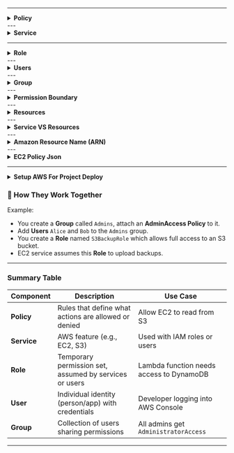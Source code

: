 
---

<details>
  <summary><strong>Policy</strong></summary>

### ✅ 1. **Policy**

* A **policy** is a JSON document that **defines permissions**.
* It specifies **who can do what on which resources** (Allow/Deny).

**Example:**

```json
{
  "Effect": "Allow",
  "Action": "s3:ListBucket",
  "Resource": "arn:aws:s3:::example-bucket"
}
```

**Types:**

* **Identity-based policies**: Attached to users, groups, or roles.
* **Resource-based policies**: Attached directly to AWS resources (like S3 buckets, Lambda functions).
* **Permission boundaries**: Limits what a user or role can do even if their policies allow more.

</details>
---

<details>
  <summary><strong>Service</strong></summary>
  
### ✅ 2. **Service**

* An **AWS service** is a feature or capability offered by AWS (e.g., EC2, S3, Lambda).
* IAM **controls access** to these services through **policies**.

  </details>
---
<details>
  <summary><strong>Role</strong></summary>
  
### ✅ 3. **Role**

* A **role** is an AWS identity with permissions but **not associated with a specific user**.
* Used by **AWS services, applications, or users** from **another AWS account or identity provider (like SSO)**.
* Example Use Cases:

  * EC2 instance assumes a role to access S3.
  * Lambda function assumes a role to read from DynamoDB.
  * Cross-account access via roles.
</details>
---

<details>
  <summary><strong>Users</strong></summary>
### ✅ 4. **User**

* An **IAM user** represents a **person or application** with **long-term credentials** (username, password, access keys).
* Each user can be:

  * Assigned individual policies
  * Added to groups
  * Use access keys for programmatic access
</details>
---
<details>
  <summary><strong>Group</strong></summary>
### ✅ 5. **Group**

* A **group** is a **collection of IAM users**.
* You can attach **policies to the group**, and all users in that group will inherit the permissions.
* Helps manage **permissions efficiently**.
</details>
---

<details>
  <summary><strong>Permission Boundary</strong></summary>
 Great question — let’s clarify it **simply and precisely**:

---

## 🔒 **Permission Boundary: Means "He *Can* Do This, But Only If Also Allowed"**

### 🧠 Think of it as:

> A **limit** or **fence** — the **maximum** a user or role is allowed to do.
> It **does not grant permissions by itself**, but it says:
>
> > ✅ "You are *allowed* to do these actions...
> > ❌ You are *never* allowed to do anything beyond this."

---

## ✅ So What Does It Mean?

| If...                                         | Then...                                              |
| --------------------------------------------- | ---------------------------------------------------- |
| The **permissions policy allows** an action   | ✅ Only allowed if it's also in the boundary          |
| The **permissions boundary allows** an action | ❌ Not enough — needs to be in permissions policy too |
| The action is **missing from either**         | ❌ Denied                                             |

---

## 🔄 Summary Rule:

> ✅ **Effective permissions = (permissions policy) ∩ (permissions boundary)**
> (Only actions allowed by both)

---

## 🔧 Example:

### You have:

* **Permissions policy:**
  Allows `s3:GetObject` (read from S3)

* **Permissions boundary:**
  Allows `s3:PutObject` (write to S3)

### 🔍 What happens?

| Action         | Allowed? | Why?                                            |
| -------------- | -------- | ----------------------------------------------- |
| `s3:GetObject` | ❌ No     | Not allowed in boundary                         |
| `s3:PutObject` | ❌ No     | Not allowed in permission policy                |
| Any S3 action  | ❌ No     | There is no overlap between policy and boundary |

---

## 🛡️ In short:

> 🔹 **Permissions policy** says: “What the user is *supposed* to do”
> 🔹 **Permission boundary** says: “What the user is *allowed at most* to do”
> 🔐 ✅ The **user can only do** what is allowed by *both*





#✅ **If you do not set a permissions boundary**, and you only attach a **permissions policy**, then:

---

### ✅ The user or role **will have all the permissions** defined in the policy (as long as no other global restrictions apply).

### 🔍 In other words:

> **Permissions boundary is optional.**
> If it's not set, the **permissions policy alone** determines what the IAM user/role **can and cannot do**.

---

## 🔄 Example:

### You create a user `john_user` with this policy:

```json
{
  "Version": "2012-10-17",
  "Statement": [
    {
      "Effect": "Allow",
      "Action": [
        "s3:ListBucket",
        "s3:GetObject"
      ],
      "Resource": "*"
    }
  ]
}
```

#### And you **do not set any permission boundary**.

### ✅ Then:

* `john_user` **can list S3 buckets**
* `john_user` **can get S3 objects**
* ❌ Cannot do anything else (unless granted by other attached policies)

---

## 🚫 When is a boundary *required*?

A **permissions boundary is only required** in specific scenarios like:

* When an **admin sets a policy saying all new users must have boundaries**
* When using **service control policies (SCPs)** or **delegated IAM role creation** to restrict what roles can be created

---

## ✅ Summary:

| Situation                      | Result                                 |
| ------------------------------ | -------------------------------------- |
| Only policy is set             | ✅ Full access as defined by the policy |
| Policy + boundary set          | ✅ Only access allowed by **both**      |
| Policy allows, boundary denies | ❌ Denied                               |
| Policy denies, boundary allows | ❌ Denied                               |
| No policy at all               | ❌ No access                            |

---




</details>
---

<details>
  <summary><strong>Resources</strong></summary>
  Great question!

In AWS IAM, **"Resources"** refers to the **specific AWS objects or services** that your IAM **policy is allowing or denying access to**.

---

## ✅ **Definition:**

> A **resource** in IAM is the **object or entity** on which an action is performed.

For example:

* An **S3 bucket**
* An **EC2 instance**
* A **DynamoDB table**
* A **Lambda function**
* A **KMS key**
* A **VPC**

---

## 🔍 Example: Policy with Resource

```json
{
  "Effect": "Allow",
  "Action": "s3:GetObject",
  "Resource": "arn:aws:s3:::my-bucket-name/*"
}
```

### 🔸 Meaning:

* `Action`: The action is `s3:GetObject` (read file)
* `Resource`: Only applies to objects **in the bucket** `my-bucket-name`

✅ So the user can read files in `my-bucket-name`, but **nowhere else**.

---

## 🧠 Resource in ARN Format

Most resources are written using **ARNs** (Amazon Resource Names). The general format is:

```
arn:aws:<service>:<region>:<account-id>:<resource-type>/<resource-name>
```

### 🧾 Examples:

| AWS Service | Resource ARN Example                                              |
| ----------- | ----------------------------------------------------------------- |
| S3          | `arn:aws:s3:::my-bucket/*`                                        |
| EC2         | `arn:aws:ec2:us-east-1:123456789012:instance/i-1234567890abcdef0` |
| Lambda      | `arn:aws:lambda:us-east-1:123456789012:function:my-function`      |
| DynamoDB    | `arn:aws:dynamodb:us-west-2:123456789012:table/my-table`          |

---

## 🔐 Special Values

* `"Resource": "*"`
  ⟶ All resources (be careful! This means global access to everything the action applies to)

* `"Resource": "arn:aws:s3:::my-bucket-name/*"`
  ⟶ Only files inside `my-bucket-name`

* `"Resource": "arn:aws:lambda:*:*:function:*"`
  ⟶ All Lambda functions in all regions

---

## 🔄 Common Pattern in Policies:

```json
{
  "Effect": "Allow",
  "Action": "ec2:StartInstances",
  "Resource": "*"
}
```

🟢 Meaning: The user is allowed to start **any EC2 instance** in the account (no restriction).

---

### ✅ Summary:

| Term         | Means...                                                 |
| ------------ | -------------------------------------------------------- |
| **Action**   | What the user can do (e.g., `s3:GetObject`)              |
| **Resource** | What the action can be done **on** (e.g., `my-bucket/*`) |
| **Effect**   | `Allow` or `Deny`                                        |


  
  
  </details>
---
<details>
  <summary><strong>Service VS Resources</strong></summary>
  Excellent! Let's break down the difference between **Resources** and **Services** in AWS — this is a key concept in IAM and understanding permissions.

---

## ✅ 1. **Service**:

A **service** is a product or offering provided by AWS.

### 🔸 Examples of Services:

| Service Name | What It Does                           |
| ------------ | -------------------------------------- |
| **S3**       | Object storage (buckets, files)        |
| **EC2**      | Virtual servers (instances)            |
| **DynamoDB** | NoSQL database                         |
| **Lambda**   | Serverless function execution          |
| **RDS**      | Managed relational databases           |
| **IAM**      | Access control and identity management |

---

## ✅ 2. **Resource**:

A **resource** is a **specific object inside a service** that you act on.

### 🔸 Examples of Resources by Service:

| Service | Resource Example                                          |
| ------- | --------------------------------------------------------- |
| S3      | A bucket (`my-bucket`), an object (`my-bucket/image.jpg`) |
| EC2     | An instance (`i-1234567890abcdef0`)                       |
| Lambda  | A function (`my-function`)                                |
| RDS     | A database instance (`my-db-instance`)                    |
| IAM     | A user (`JohnDoe`), a role (`LambdaExecutionRole`)        |

---

## 📌 Key Difference:

| Concept      | Definition                             | Example                             |
| ------------ | -------------------------------------- | ----------------------------------- |
| **Service**  | An AWS product offering                | `s3`, `ec2`, `lambda`, `rds`, `iam` |
| **Resource** | A specific entity **within** a service | `arn:aws:s3:::my-bucket/image.jpg`  |

---

## 🎯 IAM Policy Example

```json
{
  "Effect": "Allow",
  "Action": "s3:GetObject",
  "Resource": "arn:aws:s3:::my-bucket/*"
}
```

* **Service:** `s3`
* **Action:** `GetObject` (a service-specific action)
* **Resource:** All files inside the bucket `my-bucket`

---

## 🔄 Another Example

```json
{
  "Effect": "Allow",
  "Action": "ec2:StartInstances",
  "Resource": "arn:aws:ec2:us-east-1:123456789012:instance/i-abcdef1234567890"
}
```

* **Service:** `ec2`
* **Resource:** a specific EC2 instance

---

## ✅ Summary Table

| Term         | What it refers to                     | Example                            |
| ------------ | ------------------------------------- | ---------------------------------- |
| **Service**  | The AWS product you're working with   | `S3`, `EC2`, `Lambda`, `RDS`       |
| **Resource** | A specific entity inside that service | `arn:aws:s3:::my-bucket/image.jpg` |

  </details>
---
<details>
  <summary><strong>Amazon Resource Name (ARN)</strong></summary>
  Excellent! 🎯 When creating an **IAM policy** in AWS, you can set a **specific resource** using its **ARN (Amazon Resource Name)** in the `"Resource"` field of your JSON policy.

---

## ✅ Steps to Set a Specific Resource in an IAM Policy

### 🔸 1. Go to **IAM > Policies > Create Policy**

### 🔸 2. Choose the **JSON** tab

### 🔸 3. Write a policy like:

### 💡 Example: Allow read access to **one specific S3 bucket**

```json
{
  "Version": "2012-10-17",
  "Statement": [
    {
      "Effect": "Allow",
      "Action": [
        "s3:GetObject",
        "s3:ListBucket"
      ],
      "Resource": [
        "arn:aws:s3:::my-specific-bucket",         // Bucket itself
        "arn:aws:s3:::my-specific-bucket/*"        // All objects inside the bucket
      ]
    }
  ]
}
```

---

## 🧠 How to Find the ARN Format?

Each AWS service has a different ARN format.

### ✅ Common ARN Formats:

| Service | ARN Format                                                 |
| ------- | ---------------------------------------------------------- |
| S3      | `arn:aws:s3:::bucket-name` or `arn:aws:s3:::bucket-name/*` |
| EC2     | `arn:aws:ec2:region:account-id:instance/instance-id`       |
| Lambda  | `arn:aws:lambda:region:account-id:function:function-name`  |
| RDS     | `arn:aws:rds:region:account-id:db:db-instance-name`        |

---

### 💡 Example: Allow start/stop for **one EC2 instance**

```json
{
  "Effect": "Allow",
  "Action": [
    "ec2:StartInstances",
    "ec2:StopInstances"
  ],
  "Resource": "arn:aws:ec2:us-east-1:123456789012:instance/i-0123456789abcdef0"
}
```

---

## 📍 Tips:

* You can use the **AWS Policy Generator**:
  👉 [https://awspolicygen.s3.amazonaws.com/policygen.html](https://awspolicygen.s3.amazonaws.com/policygen.html)
  Choose "Specific" resource to generate ARNs.

* Use `"Resource": "*"` only when:

  * You **must** (e.g., `iam:CreateUser` requires `*`)
  * You're okay with applying actions to **all resources**

---

## ✅ Summary:

| Field        | Purpose                         | Example                                  |
| ------------ | ------------------------------- | ---------------------------------------- |
| `"Action"`   | What you want to allow/deny     | `"s3:GetObject"`, `"ec2:StartInstances"` |
| `"Resource"` | Where you want to allow/deny it | `"arn:aws:s3:::my-bucket"`               |


  Great question! Unlike services like S3 or EC2, **IAM is a global service**, and some of its actions **require special handling in the `Resource` field**, especially when referencing IAM users, roles, or policies.

---

## ✅ How to Add an ARN for IAM Resources

### 🧠 General ARN Format for IAM:

```
arn:aws:iam::<account-id>:<resource-type>/<resource-name>
```

---

## 🔸 Common IAM ARN Examples

| Resource Type        | ARN Format Example                                             |
| -------------------- | -------------------------------------------------------------- |
| **User**             | `arn:aws:iam::123456789012:user/JohnDoe`                       |
| **Role**             | `arn:aws:iam::123456789012:role/MyRole`                        |
| **Policy**           | `arn:aws:iam::123456789012:policy/MyCustomPolicy`              |
| **Group**            | `arn:aws:iam::123456789012:group/Developers`                   |
| **Instance profile** | `arn:aws:iam::123456789012:instance-profile/MyInstanceProfile` |

---

## 🔧 Example: Allow Managing One Specific IAM User

```json
{
  "Effect": "Allow",
  "Action": [
    "iam:GetUser",
    "iam:UpdateUser",
    "iam:DeleteUser"
  ],
  "Resource": "arn:aws:iam::123456789012:user/JohnDoe"
}
```

> 🔹 This policy allows managing **only the IAM user named `JohnDoe`** in account `123456789012`.

---

## ⚠️ Important Notes for IAM ARNs

* IAM is **global**, so **region is not used** in IAM ARNs.
* Some IAM actions **must use `"Resource": "*"`** because they don’t support specific ARNs (e.g., `iam:CreateUser`, `iam:ListUsers`).
* You can still restrict those actions using **conditions**.

---

## 🔒 Example with Conditions (for CreateUser)

```json
{
  "Effect": "Allow",
  "Action": "iam:CreateUser",
  "Resource": "*",
  "Condition": {
    "StringEquals": {
      "iam:RequestedUserName": "NewDevUser"
    }
  }
}
```

> ✅ This allows creating a user named **only `NewDevUser`**, even though `"Resource": "*"` is required.

---

## ✅ Summary

| IAM Resource | Example ARN                                 |
| ------------ | ------------------------------------------- |
| User         | `arn:aws:iam::123456789012:user/Alice`      |
| Role         | `arn:aws:iam::123456789012:role/AdminRole`  |
| Policy       | `arn:aws:iam::123456789012:policy/MyPolicy` |

---


  
  
  </details>
---

<details>
  <summary><strong>EC2 Policy Json</strong></summary>
    
  {
	"Version": "2012-10-17",
	"Statement": [
		{
			"Sid": "VisualEditor0",
			"Effect": "Allow",
			"Action": [
				"ec2:*",
				"ec2-instance-connect:*",
				"autoscaling:*",
				"imagebuilder:*",
				"elasticloadbalancing:*"
			],
			"Resource": "*"
		}
	]
}
![image](https://github.com/user-attachments/assets/ca9aaae7-f808-44c8-a5a8-c6a85c044fa5)


Great — let's analyze your IAM policy carefully.

---

## 🧾 IAM Policy You Provided:

```json
{
  "Version": "2012-10-17",
  "Statement": [
    {
      "Sid": "VisualEditor0",
      "Effect": "Allow",
      "Action": [
        "ec2:*",
        "ec2-instance-connect:*",
        "autoscaling:*",
        "imagebuilder:*",
        "elasticloadbalancing:*"
      ],
      "Resource": [
        "arn:aws:ec2:eu-north-1:661062380194:volume/vol-044158414107edabc"
      ]
    }
  ]
}
```

---

## ✅ Explanation (Plain English):

### 🔐 **Effect**: `"Allow"`

This statement is trying to allow access.

### 🔧 **Actions**:

The policy allows **everything** under:

* `ec2:*` → EC2 actions (like StartInstances, AttachVolume, TerminateInstances, etc.)
* `ec2-instance-connect:*` → Browser-based EC2 Connect
* `autoscaling:*` → Auto Scaling Group management
* `imagebuilder:*` → EC2 Image Builder actions
* `elasticloadbalancing:*` → Load Balancer management

### 📍 **Resource**:

The access is limited to **only one specific EBS volume**:

```
arn:aws:ec2:eu-north-1:661062380194:volume/vol-044158414107edabc
```

---

## 🚫 What This Means in Practice:

Even though the **actions** list is broad (`ec2:*`, etc.), they will **only apply to one EBS volume**.

### ✅ What the user **can do**:

* The user **can perform actions on this specific volume** (`vol-044158414107edabc`) — assuming those actions support resource-level control (e.g., `ec2:AttachVolume`, `ec2:DeleteVolume`, etc.)

### ❌ What the user **cannot do**:

* They **cannot** start/stop EC2 instances (because EC2 instances are **not** this volume)
* They **cannot** manage Auto Scaling, Load Balancers, or EC2 Image Builder resources — because those services' resources are **not the volume**
* They **cannot** use EC2 Instance Connect — it applies to **instances**, not volumes

---

## 🛑 Why Most Actions Will Fail:

Most of the actions you listed apply to **other resource types** like:

* EC2 instances (`instance/i-...`)
* Load balancers (`arn:aws:elasticloadbalancing:...`)
* Auto Scaling groups (`arn:aws:autoscaling:...`)
* Not to EBS volumes

Since your `"Resource"` only includes **one EBS volume**, actions on **any other EC2 resource** will be denied.

---

## ✅ Conclusion

### 🔍 Effective Policy Summary:

| Action Type                          | Will Work? | Why?                                              |
| ------------------------------------ | ---------- | ------------------------------------------------- |
| `ec2:AttachVolume` (for this volume) | ✅ Yes      | Action applies to volume and the volume is listed |
| `ec2:StartInstances`                 | ❌ No       | The instance ARN is not listed in `"Resource"`    |
| `ec2-instance-connect:*`             | ❌ No       | Applies to instances, not volume                  |
| `autoscaling:*`                      | ❌ No       | Applies to ASGs, not volume                       |
| `elasticloadbalancing:*`             | ❌ No       | Applies to load balancers, not volume             |

---

## ✅ Recommendation:

If your intent is to:

* Only allow volume actions → you're doing it correctly (but remove unrelated services)
* Allow full access to EC2 + volume → add `"Resource": "*"` or include proper ARNs for instances/load balancers etc.

---

Would you like me to:

* Optimize this policy for **volume-only access**
* Or rewrite it to allow full EC2 control?




  </details>

---
<details>
  <summary><strong>Setup AWS For Project Deploy</strong></summary>
	<details>
             <summary><strong>Install java</strong></summary>
		Great! You want to use **JDK 21**. Let's update everything accordingly for your **EC2 Ubuntu 24.04 Jenkins server**.

---

## ✅  EC2 Setup to Use Java 21 (instead of Java 17)

---

### 🔧 Step 2: Install Java 21

```bash
sudo apt update
sudo apt install openjdk-21-jdk -y
```

Check version:

```bash
java -version
```

Expected:

```bash
openjdk 21.0.x ...
```

---

### 🔧 Step 3: Set Java 21 as Default (if needed)

```bash
sudo update-alternatives --config java
# Choose the Java 21 path if multiple installed
```

---

## ✅ Update Dockerfile to Use JDK 21

In your Spring Boot project, update the `Dockerfile` to use a JDK 21 base image:

```Dockerfile
# Dockerfile
FROM eclipse-temurin:21-jdk-alpine
COPY target/*.jar app.jar
ENTRYPOINT ["java", "-jar", "/app.jar"]
```

> `eclipse-temurin` is the official build from Adoptium — stable and widely used.

---

## ✅ Update Jenkinsfile (no changes needed for Java 21)

As long as **your EC2 has Java 21** and **Dockerfile uses JDK 21**, no Jenkinsfile changes are needed.

---

## ✅ Summary of Changes

| Component     | Change                               |
| ------------- | ------------------------------------ |
| EC2 Ubuntu    | Installed OpenJDK 21                 |
| Dockerfile    | Switched base image to JDK 21        |
| Jenkins Build | Inherits system JDK (now version 21) |

---

### ✅ Next Steps

Let me know if you want me to now generate:

* A complete working **`Dockerfile`**
* A customized **`Jenkinsfile`**
* A **`deployment.yaml`** to deploy to EKS


	</details>
 
 ---
<details>
  <summary><strong>Install jenkins</strong></summary>
	Here's a **step-by-step guide to install Jenkins** on your **Ubuntu 24.04 EC2 instance** using bash commands — clean and copy-paste ready.

---

## ✅ Jenkins Installation on Ubuntu 24.04

### 📌 Step 1: Add Jenkins GPG key and repository

```bash
curl -fsSL https://pkg.jenkins.io/debian-stable/jenkins.io-2023.key | sudo tee \
  /usr/share/keyrings/jenkins-keyring.asc > /dev/null

echo deb [signed-by=/usr/share/keyrings/jenkins-keyring.asc] \
  https://pkg.jenkins.io/debian-stable binary/ | sudo tee \
  /etc/apt/sources.list.d/jenkins.list > /dev/null
```

---

### 📌 Step 2: Update package list

```bash
sudo apt update
```

---

### 📌 Step 3: Install Jenkins

```bash
sudo apt install -y jenkins
```

---

### 📌 Step 4: Start and enable Jenkins

```bash
sudo systemctl start jenkins
sudo systemctl enable jenkins
```

---

### 📌 Step 5: Allow Jenkins port through the firewall (optional, if UFW is active)

```bash
sudo ufw allow 8080
```

---

### 📌 Step 6: Check Jenkins status

```bash
systemctl status jenkins
```

You should see:

```
Active: active (running)
```

---

### 📌 Step 7: Access Jenkins in your browser

Open this in browser:

```text
http://<your-ec2-public-ip>:8080
```

Get the unlock password:

```bash
sudo cat /var/lib/jenkins/secrets/initialAdminPassword
```

---

## ✅ After Jenkins Starts

1. Paste the password shown above
2. Install **Suggested Plugins**
3. Create **Admin User**
4. Done! 🎉 Jenkins is ready to use.

---

Would you like help setting up:

* Maven build
* Docker build
* Jenkinsfile
* GitHub integration?


</details>

---
<details>
  <summary><strong>Insatall Docker and Buildx</strong></summary>
	# Install-docker-with-buildx-for-multi-platform-builds

It looks like you're manually adding the Docker repository to your **Ubuntu 24.04.2 LTS** system. If you're setting up Docker, follow these steps to ensure everything is configured correctly:

### **Step 1: Install Required Dependencies**
Before proceeding, install necessary dependencies:
```bash
sudo apt update
sudo apt install -y ca-certificates curl gnupg
```

### **Step 2: Add Docker’s Official GPG Key**
You've already run this command, but to confirm:
```bash
sudo install -m 0755 -d /etc/apt/keyrings
curl -fsSL https://download.docker.com/linux/ubuntu/gpg | sudo tee /etc/apt/keyrings/docker.asc > /dev/null
sudo chmod a+r /etc/apt/keyrings/docker.asc
```

### **Step 3: Add the Docker Repository**
You've correctly set up the repository:
```bash
echo \
  "deb [arch=$(dpkg --print-architecture) signed-by=/etc/apt/keyrings/docker.asc] https://download.docker.com/linux/ubuntu \
  $(lsb_release -cs) stable" | sudo tee /etc/apt/sources.list.d/docker.list > /dev/null
```

### **Step 4: Update Package List**
```bash
sudo apt update
```

### **Step 5: Install Docker and Buildx**
Now, install Docker, including **Buildx** and **Compose**:
```bash
sudo apt install -y docker-ce docker-ce-cli containerd.io docker-buildx-plugin docker-compose-plugin
```

### **Step 6: Start and Enable Docker**
```bash
sudo systemctl enable --now docker
```

### **Step 7: Verify Installation**
Check if Docker and Buildx are installed:
```bash
docker --version
docker buildx version
```




saddamnvn@DESKTOP-PTTGD06:~$ docker ps -a
permission denied while trying to connect to the Docker daemon socket at unix:///var/run/docker.sock: Get "http://%2Fvar%2Frun%2Fdocker.sock/v1.49/containers/json?all=1": dial unix /var/run/docker.sock: connect: permission denied

```
permission denied while trying to connect to the Docker daemon socket at unix:///var/run/docker.sock
```

means your current user (`saddamnvn`) doesn't have permission to access the Docker daemon.

---

### ✅ Fix: Add your user to the `docker` group

Run the following command:

```bash
sudo usermod -aG docker $USER
```

Then **log out and log back in** (or reboot) to apply the group changes.

> 💡 Alternatively, you can run `newgrp docker` in the same session to apply it immediately without rebooting.

---

### 🔁 Then try again:
```bash
docker info
```

It should now show the full Docker server info without any permission errors.

---


</details>
---
<details>
  <summary><strong> Attach IAM Role to EC2 (Best Practice for Production)</strong></summary>
   Yes — even if you SSH into your EC2 instance using the **root `.pem` key**, you still **need to configure the AWS CLI manually** by running:

```bash
aws configure
```

### 🔍 Why?

The `.pem` key only gives you SSH (login) access to your EC2 server. It does **not automatically grant** AWS CLI permission to interact with services like:

* EKS
* ECR
* S3
* EC2
* IAM

---

## ✅ Two Options to Give AWS CLI Permissions:

### 🔹 Option 1: Use `aws configure` (Best for Quick Setup)

Run on your EC2:

```bash
aws configure
```

Provide:

* Access Key ID
* Secret Access Key
* Region (e.g. `us-east-1`)
* Output format (e.g. `json`)

You get these keys from:

> AWS Console → IAM → Users → your-user → **Create access key**

> ⚠️ This method saves credentials in `~/.aws/credentials`

---

### 🔹 Option 2: Attach IAM Role to EC2 (Best Practice for Production)

1. Go to **EC2 Dashboard → Instances**
2. Select your EC2 → **Actions → Security → Modify IAM Role**
3. Attach a role with policies like:

   * `AmazonEKSFullAccess`
   * `AmazonEC2ContainerRegistryFullAccess`
   * `AmazonS3FullAccess` (optional)

✅ This way, AWS CLI will **auto-authenticate** without needing `aws configure`.

---

## 🔑 Summary

| You have `.pem` file | Need `aws configure`?                 | Notes                          |
| -------------------- | ------------------------------------- | ------------------------------ |
| ✅ Yes                | ✅ Yes (if using access keys manually) | For `aws eks`, `aws ecr`, etc. |
| ✅ Yes                | ❌ No (if EC2 has IAM role)            | Best practice for automation   |

## Full Policy
```bash
{
	"Version": "2012-10-17",
	"Statement": [
		{
			"Sid": "EC2Access",
			"Effect": "Allow",
			"Action": [
				"ec2:*",
				"ec2-instance-connect:*",
				"autoscaling:*",
				"imagebuilder:*",
				"elasticloadbalancing:*",
				"ec2:DescribeVolumes",
				"eks:*",
				"ecr:*"
				
			],
			"Resource": "*"
		}
	
	]
}
```

---


</details>
---
<details>
  <summary><strong>Create an ECR Repository</strong></summary>
	When you run the `aws ecr create-repository` command, **Amazon creates a new private container image repository** under your AWS account in the specified region.

---

## ✅ What Happens When You Create an ECR Repository?

### 🔧 Command Example:

```bash
aws ecr create-repository \
  --repository-name springboot-ecr \
  --region us-east-1
```

---

## 🔍 Results:

### 1. ✅ **A new private ECR repository is created**

* Repository URI:

  ```
  123456789012.dkr.ecr.us-east-1.amazonaws.com/springboot-ecr
  ```
* You can push/pull Docker images using this URI.

---

### 2. ✅ **You can now push Docker images to it**

After creating the repository, you can:

```bash
# Authenticate Docker to your ECR
aws ecr get-login-password --region us-east-1 | docker login --username AWS --password-stdin 123456789012.dkr.ecr.us-east-1.amazonaws.com

# Tag and push an image
docker tag my-app-image:latest 123456789012.dkr.ecr.us-east-1.amazonaws.com/springboot-ecr:latest
docker push 123456789012.dkr.ecr.us-east-1.amazonaws.com/springboot-ecr:latest
```

---

### 3. ✅ **It appears in the AWS Console**

You’ll see it in:

* **AWS Console → ECR → Repositories**
* You can view image tags, scan for vulnerabilities, etc.

---

## 📌 Nothing bad happens:

* You are **not charged** for creating the repo.
* You are only billed for:

  * **Storage** of images
  * **Data transfer** when pulling images

---

## 🛑 If the name already exists?

You get this error:

```bash
An error occurred (RepositoryAlreadyExistsException) ...
```

In that case, you can:

* Use the existing repo
* Or create a new one with a different name

---
Yes ✅ — `us-east-1` **is a predefined AWS region**.

---

## 🌍 AWS Regions Overview

`us-east-1` stands for:

> **US East (N. Virginia)**

It’s the **default and most popular region**, often used in tutorials and infrastructure setups.

---

### ✅ Common Predefined AWS Regions:

| Region Name              | Region Code      | Location            |
| ------------------------ | ---------------- | ------------------- |
| US East (N. Virginia)    | `us-east-1`      | 🇺🇸 North Virginia |
| US East (Ohio)           | `us-east-2`      | 🇺🇸 Ohio           |
| US West (N. California)  | `us-west-1`      | 🇺🇸 California     |
| US West (Oregon)         | `us-west-2`      | 🇺🇸 Oregon         |
| Asia Pacific (Mumbai)    | `ap-south-1`     | 🇮🇳 India          |
| Asia Pacific (Singapore) | `ap-southeast-1` | 🇸🇬 Singapore      |
| Asia Pacific (Tokyo)     | `ap-northeast-1` | 🇯🇵 Japan          |
| Europe (Frankfurt)       | `eu-central-1`   | 🇩🇪 Germany        |
| Europe (Ireland)         | `eu-west-1`      | 🇮🇪 Ireland        |

---

## 📌 How to Choose a Region?

✅ You can choose any region **when creating ECR, EKS, S3, etc.**, but:

* Pick a region **closest to your users or team**
* Stick to **one region** for ECR + EKS + EC2 (to avoid cross-region issues)
* `us-east-1` is perfectly fine and widely supported

---

## 🛠 Example (Creating ECR in `us-east-1`):

```bash
aws ecr create-repository \
  --repository-name springboot-ecr \
  --region us-east-1
```
## 🛠 OutPut (Creating ECR in `us-east-1`):

```bash
{
    "repository": {
        "repositoryArn": "arn:aws:ecr:us-east-1:661062380194:repository/springboot-ecr",
        "registryId": "661062380194",
        "repositoryName": "springboot-ecr",
        "repositoryUri": "661062380194.dkr.ecr.us-east-1.amazonaws.com/springboot-ecr",
        "createdAt": "2025-06-20T16:05:30.326000+00:00",
        "imageTagMutability": "MUTABLE",
        "imageScanningConfiguration": {
            "scanOnPush": false
        },
        "encryptionConfiguration": {
            "encryptionType": "AES256"
        }
    }
}
```

---



</details>
<details>
  <summary><strong>Install eksctl & kubectl</strong></summary>
	Here’s a clean, step-by-step guide to **install `eksctl` and `kubectl`** on your **Ubuntu EC2 instance** (like the one you're using):

---

## ✅ 1. Install `kubectl` (Kubernetes CLI)
It looks like the `curl -LO` command failed because the nested `$(curl -s ...)` didn't resolve properly — likely due to quoting issues or missing dependencies.

Let’s fix it by running **safe, step-by-step commands**:

---

## ✅ Correct Way to Install `kubectl` on Ubuntu

### 🔹 Step 1: Get the latest stable version into a variable

```bash
KUBECTL_VERSION=$(curl -s https://storage.googleapis.com/kubernetes-release/release/stable.txt)
```

### 🔹 Step 2: Download the binary

```bash
curl -LO "https://storage.googleapis.com/kubernetes-release/release/${KUBECTL_VERSION}/bin/linux/amd64/kubectl"
```

### 🔹 Step 3: Make it executable and move it to PATH

```bash
chmod +x kubectl
sudo mv kubectl /usr/local/bin
```

### 🔹 Step 4: Test it

```bash
kubectl version --client
```


---

## ✅ 2. Install `eksctl` (EKS Management CLI)

```bash
curl --silent --location "https://github.com/eksctl-io/eksctl/releases/latest/download/eksctl_Linux_amd64.tar.gz" | tar xz -C /tmp

sudo mv /tmp/eksctl /usr/local/bin
```

### 🔍 Verify:

```bash
eksctl version
```

---

## ✅ What Next?

Once installed, you can:

* 🚀 Create a cluster:

  ```bash
  eksctl create cluster --name springboot-cluster --region us-east-1 --nodes 2
  ```

* 🔗 Connect to it:

  ```bash
  aws eks update-kubeconfig --region us-east-1 --name springboot-cluster
  kubectl get nodes
  ```

---

Great question!

### ✅ "ctl" stands for **"control"**.

In tools like `kubectl` or `eksctl`, it’s a short form used in the command-line tool name to indicate it’s used for **controlling** or **managing** something.

---

## 🔍 Examples:

| Tool      | Full Meaning           | Purpose                                                 |
| --------- | ---------------------- | ------------------------------------------------------- |
| `kubectl` | **Kubernetes control** | Controls Kubernetes clusters (`kubectl get pods`, etc.) |
| `eksctl`  | **EKS control**        | Creates and manages AWS EKS clusters                    |
| `helm`    | (Not using ctl)        | Controls Helm charts for Kubernetes                     |

---

So:

* `kubectl` = tool to **control Kubernetes**
* `eksctl` = tool to **control AWS EKS**

---


</details>
<details>
  <summary><strong>Create an EKS Cluster</strong></summary>
	Great to hear everything is working now! Here's a **step-by-step documented guide** to create an Amazon EKS cluster using `eksctl`, with detailed **troubleshooting** instructions and **CloudFormation console link** usage:

---

## ✅ Step-by-Step: Create Amazon EKS Cluster with `eksctl`

### 📌 Prerequisites

1. **IAM permissions required**:
   Your IAM user or role must have the following permissions:

   ```json
   {
     "Version": "2012-10-17",
     "Statement": [
       {
         "Sid": "FullAccessForEKSSetup",
         "Effect": "Allow",
         "Action": [
           "ec2:*",
           "ec2-instance-connect:*",
           "autoscaling:*",
           "imagebuilder:*",
           "elasticloadbalancing:*",
           "eks:*",
           "ecr:*",
           "cloudformation:*",
           "iam:*"
         ],
         "Resource": "*"
       }
     ]
   }
   ```

2. **Install Tools**:

   * `kubectl`
   * `eksctl`
   * `aws` CLI

---

## 🚀 Create Cluster Command

```bash
eksctl create cluster \
  --name springboot-cluster \
  --version 1.29 \
  --region us-east-1 \
  --nodegroup-name linux-nodes \
  --node-type t3.medium \
  --nodes 2 \
  --nodes-min 1 \
  --nodes-max 3 \
  --managed
```

---

## 🔍 If an Error Happens (e.g. Access Denied, Stack Creation Fails)

1. Visit **CloudFormation Console** for the specified region:
   👉 [https://console.aws.amazon.com/cloudformation/home?region=us-east-1](https://console.aws.amazon.com/cloudformation/home?region=us-east-1)

2. In the CloudFormation console:

   * Look for a stack named:
     `eksctl-springboot-cluster-cluster`
   * If it's in `ROLLBACK_IN_PROGRESS` or `ROLLBACK_FAILED` state:

     * Click on it.
     * Go to **Events** tab.
     * Look for `CREATE_FAILED` lines for specific reasons (usually permission-related).

3. Common Errors and Fixes:

| ❌ Error                                          | ✅ Solution                                                                                                                            |
| ------------------------------------------------ | ------------------------------------------------------------------------------------------------------------------------------------- |
| `AccessDenied`                                   | Your IAM role/user lacks permission. Add missing IAM actions (e.g., `iam:CreateRole`, `iam:PassRole`, `iam:CreateServiceLinkedRole`). |
| `AlreadyExistsException`                         | The stack or cluster already exists. Use a different name or delete the existing one via the console.                                 |
| `Resource creation cancelled`                    | Usually caused by earlier failures in the stack. Check the first `CREATE_FAILED` reason.                                              |
| `eksctl delete cluster` says "cluster not found" | Manually delete the CloudFormation stacks via the [console](https://console.aws.amazon.com/cloudformation/home?region=us-east-1).     |

---

## ✅ Clean Up (If Needed)

If your stack is broken or half-created:

```bash
eksctl delete cluster --name springboot-cluster --region us-east-1
```

If that fails, go to CloudFormation console → Delete the stack manually:
👉 [https://console.aws.amazon.com/cloudformation/home?region=us-east-1](https://console.aws.amazon.com/cloudformation/home?region=us-east-1)

---

## 🟢 After Success

After a successful cluster creation:

```bash
kubectl get nodes
```

This should show your EKS nodes.

---


</details>
<details>
  <summary><strong>Configure kubectl to talk to your EKS cluster</strong></summary>
	Perfect! Let’s get you connected and deploy your Spring Boot app step-by-step.

### 1. **Configure kubectl to talk to your EKS cluster**

Run this command to update your kubeconfig file with your new cluster info:

```bash
aws eks --region us-east-1 update-kubeconfig --name springboot-cluster-v2
```

To verify, run:

```bash
kubectl get nodes
```

You should see the nodes in your cluster listed.

---

</details>
<details>
  <summary><strong>Policy</strong></summary>
</details>
<details>
  <summary><strong>Policy</strong></summary>
</details>
<details>
  <summary><strong>Policy</strong></summary>
</details>
</details>



### 🔁 How They Work Together

Example:

* You create a **Group** called `Admins`, attach an **AdminAccess Policy** to it.
* Add **Users** `Alice` and `Bob` to the `Admins` group.
* You create a **Role** named `S3BackupRole` which allows full access to an S3 bucket.
* EC2 service assumes this **Role** to upload backups.

---

### Summary Table

| Component   | Description                                            | Use Case                                 |
| ----------- | ------------------------------------------------------ | ---------------------------------------- |
| **Policy**  | Rules that define what actions are allowed or denied   | Allow EC2 to read from S3                |
| **Service** | AWS feature (e.g., EC2, S3)                            | Used with IAM roles or users             |
| **Role**    | Temporary permission set, assumed by services or users | Lambda function needs access to DynamoDB |
| **User**    | Individual identity (person/app) with credentials      | Developer logging into AWS Console       |
| **Group**   | Collection of users sharing permissions                | All admins get `AdministratorAccess`     |

---


